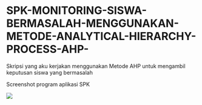 # SPK-MONITORING-SISWA-BERMASALAH-MENGGUNAKAN-METODE-ANALYTICAL-HIERARCHY-PROCESS-AHP-
Skripsi yang aku kerjakan menggunakan Metode  AHP untuk mengambil keputusan siswa yang bermasalah

Screenshot program aplikasi SPK 

<img src="https://github.com/Saiful-Bahri-Irfanto/SPK-MONITORING-SISWA-BERMASALAH-MENGGUNAKAN-METODE-ANALYTICAL-HIERARCHY-PROCESS-AHP/blob/master/screenshot/screenshot.png"/>

